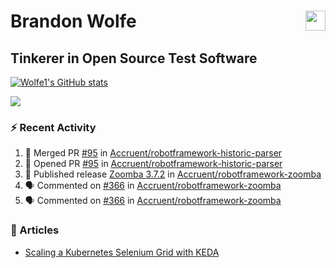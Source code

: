 Brandon Wolfe <a href="https://www.linkedin.com/in/brandon-wolfe1" target="_blank" rel="noreferrer"><img src="https://raw.githubusercontent.com/danielcranney/readme-generator/main/public/icons/socials/linkedin.svg" width="32" height="32" align="right"/></a>
==============================
Tinkerer in Open Source Test Software
-----------------------------

<p align="left"><a href="http://www.github.com/Wolfe1"><img src="https://github-readme-stats.vercel.app/api?username=Wolfe1&show_icons=true&hide=&count_private=true&title_color=0891b2&text_color=ffffff&icon_color=0891b2&bg_color=1c1917&hide_border=true&show_icons=true" alt="Wolfe1's GitHub stats" /></a></p>
<p align="left"><a href="http://www.github.com/Wolfe1"><img src="https://github-readme-streak-stats.herokuapp.com/?user=Wolfe1&stroke=ffffff&background=1c1917&ring=0891b2&fire=0891b2&currStreakNum=ffffff&currStreakLabel=0891b2&sideNums=ffffff&sideLabels=ffffff&dates=ffffff&hide_border=true" /></a></p>

### :zap: Recent Activity
<!--START_SECTION:activity-->
1. 🎉 Merged PR [#95](https://github.com/Accruent/robotframework-historic-parser/pull/95) in [Accruent/robotframework-historic-parser](https://github.com/Accruent/robotframework-historic-parser)
2. 💪 Opened PR [#95](https://github.com/Accruent/robotframework-historic-parser/pull/95) in [Accruent/robotframework-historic-parser](https://github.com/Accruent/robotframework-historic-parser)
3. 🚀 Published release [Zoomba 3.7.2](https://github.com/Accruent/robotframework-zoomba/releases/tag/3.7.2) in [Accruent/robotframework-zoomba](https://github.com/Accruent/robotframework-zoomba)
4. 🗣 Commented on [#366](https://github.com/Accruent/robotframework-zoomba/pull/366#issuecomment-1743139461) in [Accruent/robotframework-zoomba](https://github.com/Accruent/robotframework-zoomba)
5. 🗣 Commented on [#366](https://github.com/Accruent/robotframework-zoomba/pull/366#issuecomment-1741535545) in [Accruent/robotframework-zoomba](https://github.com/Accruent/robotframework-zoomba)
<!--END_SECTION:activity-->

### :newspaper: Articles
- [Scaling a Kubernetes Selenium Grid with KEDA](https://www.linkedin.com/pulse/scaling-kubernetes-selenium-grid-keda-brandon-wolfe)

